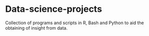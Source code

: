 # Data-science-projects
Collection of programs and scripts in R, Bash and Python to aid the obtaining of insight from data.
